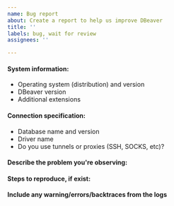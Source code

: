 ```yaml
---
name: Bug report
about: Create a report to help us improve DBeaver
title: ''
labels: bug, wait for review
assignees: ''

---
```


<!--
Thank you for reporting an issue.

*IMPORTANT* -  *before* creating a new issue please look around:
 - DBeaver documentation: https://github.com/dbeaver/dbeaver/wiki
 and
 - open issues in Github tracker: https://github.com/dbeaver/dbeaver/issues
  
If you cannot find a similar problem, then create a new issue. Short tips about new issues can be found here: https://github.com/dbeaver/dbeaver/wiki/Posting-issues

Please, do not create issue duplicates. If you find the same or similar issue, just add a comment or vote for this feature. It helps us to track the most popular requests and fix them faster.

Please fill in as much of the template as possible.
-->

#### System information:
- Operating system (distribution) and version
- DBeaver version
- Additional extensions

#### Connection specification:
- Database name and version
- Driver name
- Do you use tunnels or proxies (SSH, SOCKS, etc)?

#### Describe the problem you're observing:

#### Steps to reproduce, if exist:

#### Include any warning/errors/backtraces from the logs
<!-- Please, find the short guide how to find logs here: https://github.com/dbeaver/dbeaver/wiki/Log-files -->